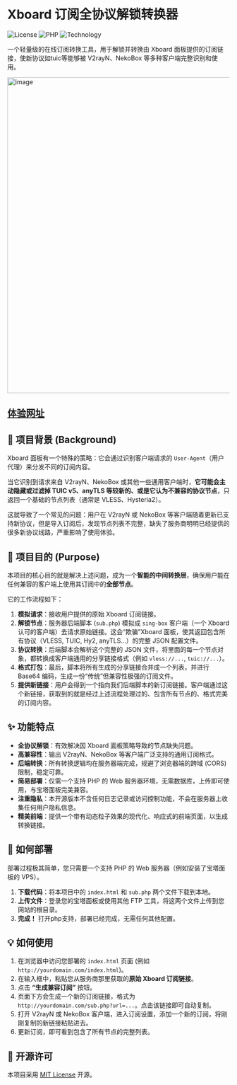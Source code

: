 # Xboard 订阅全协议解锁转换器

![License](https://img.shields.io/badge/license-MIT-blue.svg)
![PHP](https://img.shields.io/badge/PHP-%3E%3D7.4-8892BF.svg)
![Technology](https://img.shields.io/badge/Technology-HTML%2FCSS%2FJS-orange.svg)

一个轻量级的在线订阅转换工具，用于解锁并转换由 Xboard 面板提供的订阅链接，使新协议如tuic等能够被 V2rayN、NekoBox 等多种客户端完整识别和使用。

<img width="1056" height="714" alt="image" src="https://github.com/user-attachments/assets/0b75e557-9068-4adc-83a0-eb138a5c9036" />

[体验网址](https://sub.ruixing.fun)
---

## 📖 项目背景 (Background)

Xboard 面板有一个特殊的策略：它会通过识别客户端请求的 `User-Agent`（用户代理）来分发不同的订阅内容。

当它识别到请求来自 V2rayN、NekoBox 或其他一些通用客户端时，**它可能会主动隐藏或过滤掉 TUIC v5、anyTLS 等较新的、或是它认为不兼容的协议节点**，只返回一个基础的节点列表（通常是 VLESS、Hysteria2）。

这就导致了一个常见的问题：用户在 V2rayN 或 NekoBox 等客户端随着更新已支持新协议，但是导入订阅后，发现节点列表不完整，缺失了服务商明明已经提供的很多新协议线路，严重影响了使用体验。

## 🎯 项目目的 (Purpose)

本项目的核心目的就是解决上述问题，成为一个**智能的中间转换层**，确保用户能在任何兼容的客户端上使用其订阅中的**全部节点**。

它的工作流程如下：

1.  **模拟请求**：接收用户提供的原始 Xboard 订阅链接。
2.  **解锁节点**：服务器后端脚本 (`sub.php`) 模拟成 `sing-box` 客户端（一个 Xboard 认可的客户端）去请求原始链接。这会“欺骗”Xboard 面板，使其返回包含所有协议（VLESS, TUIC, Hy2, anyTLS...）的完整 JSON 配置文件。
3.  **协议转换**：后端脚本会解析这个完整的 JSON 文件，将里面的每一个节点对象，都转换成客户端通用的分享链接格式（例如 `vless://...`, `tuic://...`）。
4.  **格式打包**：最后，脚本将所有生成的分享链接合并成一个列表，并进行 Base64 编码，生成一份“传统”但兼容性极强的订阅文件。
5.  **提供新链接**：用户会得到一个指向我们后端脚本的新订阅链接。客户端通过这个新链接，获取到的就是经过上述流程处理过的、包含所有节点的、格式完美的订阅内容。

## ✨ 功能特点

* **全协议解锁**：有效解决因 Xboard 面板策略导致的节点缺失问题。
* **高兼容性**：输出 V2rayN、NekoBox 等客户端广泛支持的通用订阅格式。
* **后端转换**：所有转换逻辑均在服务器端完成，规避了浏览器端的跨域 (CORS) 限制，稳定可靠。
* **简易部署**：仅需一个支持 PHP 的 Web 服务器环境，无需数据库，上传即可使用，与宝塔面板完美兼容。
* **注重隐私**：本开源版本不含任何日志记录或访问控制功能，不会在服务器上收集任何用户隐私信息。
* **精美前端**：提供一个带有动态粒子效果的现代化、响应式的前端页面，以生成转换链接。

## 🚀 如何部署

部署过程极其简单，您只需要一个支持 PHP 的 Web 服务器（例如安装了宝塔面板的 VPS）。

1.  **下载代码**：将本项目中的 `index.html` 和 `sub.php` 两个文件下载到本地。
2.  **上传文件**：登录您的宝塔面板或使用其他 FTP 工具，将这两个文件上传到您网站的根目录。
3.  **完成！** 打开php支持，部署已经完成，无需任何其他配置。

## 💡 如何使用

1.  在浏览器中访问您部署的 `index.html` 页面 (例如 `http://yourdomain.com/index.html`)。
2.  在输入框中，粘贴您从服务商那里获取的**原始 Xboard 订阅链接**。
3.  点击 **“生成兼容订阅”** 按钮。
4.  页面下方会生成一个新的订阅链接，格式为 `http://yourdomain.com/sub.php?url=...`。点击该链接即可自动复制。
5.  打开 V2rayN 或 NekoBox 客户端，进入订阅设置，添加一个新的订阅，将刚刚复制的新链接粘贴进去。
6.  更新订阅，即可看到包含了所有节点的完整列表。

## 📄 开源许可

本项目采用 [MIT License](https://opensource.org/licenses/MIT) 开源。
